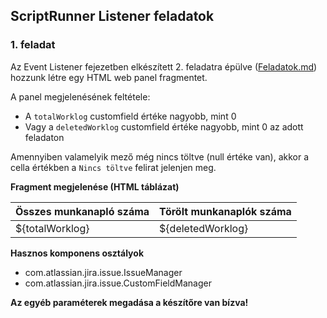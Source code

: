 ## ScriptRunner Listener feladatok

### 1. feladat
Az Event Listener fejezetben elkészített 2. feladatra épülve ([Feladatok.md](..%2Fevents%2FFeladatok.md)) hozzunk létre egy HTML web panel fragmentet.

A panel megjelenésének feltétele:
- A `totalWorklog` customfield értéke nagyobb, mint 0
- Vagy a `deletedWorklog` customfield értéke nagyobb, mint 0 az adott feladaton

Amennyiben valamelyik mező még nincs töltve (null értéke van), akkor a cella értékben a `Nincs töltve` felirat jelenjen meg.

**Fragment megjelenése (HTML táblázat)**

| Összes munkanapló száma | Törölt munkanaplók száma |
|-------------------------|--------------------------|
| ${totalWorklog}         | ${deletedWorklog}        |

**Hasznos komponens osztályok**
- com.atlassian.jira.issue.IssueManager
- com.atlassian.jira.issue.CustomFieldManager

**Az egyéb paraméterek megadása a készítőre van bízva!**
